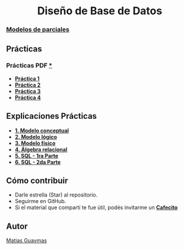 <h1 align="center"> Diseño de Base de Datos </h1>

### [**Modelos de parciales**](https://github.com/MatiasGuaymas/DBD/tree/main/Parciales)

## Prácticas 
### Prácticas PDF [*](https://github.com/MatiasGuaymas/DBD/tree/main/Practicas%20PDF)
* [**Práctica 1**](https://github.com/MatiasGuaymas/DBD/tree/main/Resoluciones/Practica%201)
* [**Práctica 2**](https://github.com/MatiasGuaymas/DBD/tree/main/Resoluciones/Practica%202)
* [**Práctica 3**](https://github.com/MatiasGuaymas/DBD/tree/main/Resoluciones/Practica%203)
* [**Práctica 4**](https://github.com/MatiasGuaymas/DBD/tree/main/Resoluciones/Practica%204)

## Explicaciones Prácticas
* [**1. Modelo conceptual**](https://github.com/MatiasGuaymas/DBD/blob/main/Explicaciones/1.%20Modelo%20conceptual.pdf)
* [**2. Modelo lógico**](https://github.com/MatiasGuaymas/DBD/blob/main/Explicaciones/2.%20Modelo%20logico.pdf)
* [**3. Modelo físico**](https://github.com/MatiasGuaymas/DBD/blob/main/Explicaciones/3.%20Modelo%20fisico.pdf)
* [**4. Álgebra relacional**](https://github.com/MatiasGuaymas/DBD/blob/main/Explicaciones/4.%20Algebra%20relacional.pdf)
* [**5. SQL - 1ra Parte**](https://github.com/MatiasGuaymas/DBD/blob/main/Explicaciones/5.%20SQL%20-%201ra%20Parte.pdf)
* [**6. SQL - 2da Parte**](https://github.com/MatiasGuaymas/DBD/blob/main/Explicaciones/6.%20SQL%20-%202da%20Parte.pdf)

## Cómo contribuir
* Darle estrella (Star) al repositorio.
* Seguirme en GitHub.
* Si el material que compartí te fue útil, podés invitarme un **[Cafecito](https://cafecito.app/matiasguaymas)**

## Autor

[Matias Guaymas](https://www.linkedin.com/in/matiasguaymas/)
